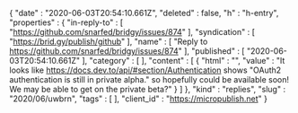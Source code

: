 {
  "date" : "2020-06-03T20:54:10.661Z",
  "deleted" : false,
  "h" : "h-entry",
  "properties" : {
    "in-reply-to" : [ "https://github.com/snarfed/bridgy/issues/874" ],
    "syndication" : [ "https://brid.gy/publish/github" ],
    "name" : [ "Reply to https://github.com/snarfed/bridgy/issues/874" ],
    "published" : [ "2020-06-03T20:54:10.661Z" ],
    "category" : [ ],
    "content" : [ {
      "html" : "",
      "value" : "It looks like https://docs.dev.to/api/#section/Authentication shows \"OAuth2 authentication is still in private alpha.\" so hopefully could be available soon! We may be able to get on the private beta?"
    } ]
  },
  "kind" : "replies",
  "slug" : "2020/06/uwbrn",
  "tags" : [ ],
  "client_id" : "https://micropublish.net"
}
